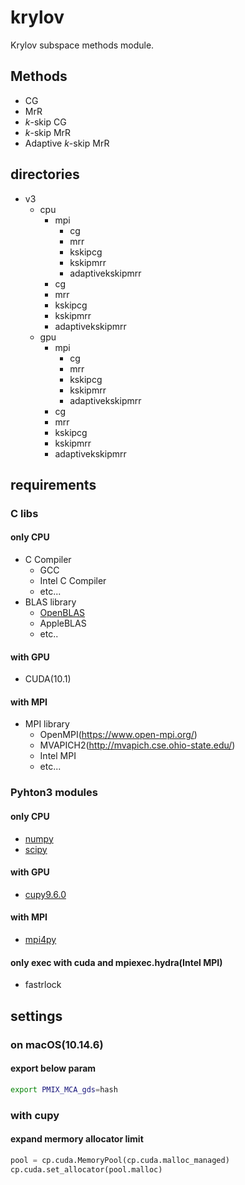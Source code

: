 # krylov

Krylov subspace methods module.

## Methods
- CG
- MrR
- *k*-skip CG
- *k*-skip MrR
- Adaptive *k*-skip MrR

## directories
- v3
  - cpu
    - mpi
      - cg
      - mrr
      - kskipcg
      - kskipmrr
      - adaptivekskipmrr
    - cg
    - mrr
    - kskipcg
    - kskipmrr
    - adaptivekskipmrr
  - gpu
    - mpi
      - cg
      - mrr
      - kskipcg
      - kskipmrr
      - adaptivekskipmrr
    - cg
    - mrr
    - kskipcg
    - kskipmrr
    - adaptivekskipmrr

## requirements

### C libs

#### only CPU
- C Compiler
  - GCC
  - Intel C Compiler
  - etc...
- BLAS library
  - [OpenBLAS](https://www.openblas.net/)
  - AppleBLAS
  - etc..

#### with GPU
- CUDA(10.1)

#### with MPI
- MPI library
  - OpenMPI(https://www.open-mpi.org/)
  - MVAPICH2(http://mvapich.cse.ohio-state.edu/)
  - Intel MPI
  - etc...

### Pyhton3 modules

#### only CPU

- [numpy](https://numpy.org/)
- [scipy](https://scipy.org/)

#### with GPU

- [cupy9.6.0](https://github.com/cupy/cupy)

#### with MPI

- [mpi4py](https://github.com/mpi4py/mpi4py)

#### only exec with cuda and mpiexec.hydra(Intel MPI)

- fastrlock

## settings

### on macOS(10.14.6)

#### export below param

``` sh
export PMIX_MCA_gds=hash
```

### with cupy

#### expand mermory allocator limit

```py
pool = cp.cuda.MemoryPool(cp.cuda.malloc_managed)
cp.cuda.set_allocator(pool.malloc)
```
